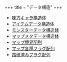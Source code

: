 +++
title = "データ構造"
+++

* [味方キャラ構造体](@/data-structure/hero/_index.md)
* [アイテムデータ構造体](@/data-structure/item-data/_index.md)
* [モンスターデータ構造体](@/data-structure/monster-data/_index.md)
* [マップメタデータ構造体](@/data-structure/place-metadata/_index.md)
* [マップ境界配列](@/data-structure/place-boundarys/_index.md)
* [マップ各種フラグ配列](@/data-structure/place-flags/_index.md)
* [踏破済みフラグ配列](@/data-structure/automap/_index.md)
